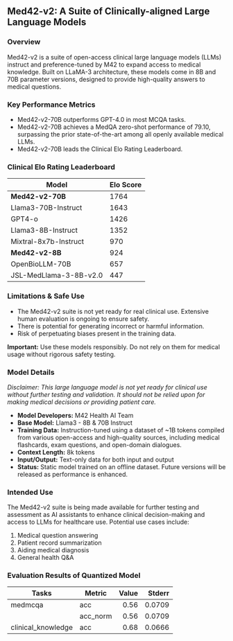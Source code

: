 ## Med42-v2: A Suite of Clinically-aligned Large Language Models

### Overview

Med42-v2 is a suite of open-access clinical large language models (LLMs) instruct and preference-tuned by M42 to expand access to medical knowledge. Built on LLaMA-3 architecture, these models come in 8B and 70B parameter versions, designed to provide high-quality answers to medical questions.

### Key Performance Metrics

- Med42-v2-70B outperforms GPT-4.0 in most MCQA tasks.
- Med42-v2-70B achieves a MedQA zero-shot performance of 79.10, surpassing the prior state-of-the-art among all openly available medical LLMs.
- Med42-v2-70B leads the Clinical Elo Rating Leaderboard.

### Clinical Elo Rating Leaderboard

| Model | Elo Score |
|-------|-----------|
| **Med42-v2-70B** | 1764 |
| Llama3-70B-Instruct | 1643 |
| GPT4-o | 1426 |
| Llama3-8B-Instruct | 1352 |
| Mixtral-8x7b-Instruct | 970 |
| **Med42-v2-8B** | 924 |
| OpenBioLLM-70B | 657 |
| JSL-MedLlama-3-8B-v2.0 | 447 |

### Limitations & Safe Use

- The Med42-v2 suite is not yet ready for real clinical use. Extensive human evaluation is ongoing to ensure safety.
- There is potential for generating incorrect or harmful information.
- Risk of perpetuating biases present in the training data.

**Important:** Use these models responsibly. Do not rely on them for medical usage without rigorous safety testing.

### Model Details

*Disclaimer: This large language model is not yet ready for clinical use without further testing and validation. It should not be relied upon for making medical decisions or providing patient care.*

- **Model Developers:** M42 Health AI Team
- **Base Model:** Llama3 - 8B & 70B Instruct
- **Training Data:** Instruction-tuned using a dataset of ~1B tokens compiled from various open-access and high-quality sources, including medical flashcards, exam questions, and open-domain dialogues.
- **Context Length:** 8k tokens
- **Input/Output:** Text-only data for both input and output
- **Status:** Static model trained on an offline dataset. Future versions will be released as performance is enhanced.


### Intended Use

The Med42-v2 suite is being made available for further testing and assessment as AI assistants to enhance clinical decision-making and access to LLMs for healthcare use. Potential use cases include:

1. Medical question answering
2. Patient record summarization
3. Aiding medical diagnosis
4. General health Q&A

### Evaluation Results of Quantized Model 

 |                Tasks                 | Metric   | Value |  Stderr |
|--------------------------------------|-----------|------:|--------:|
 |medmcqa                               |acc        |  0.56 |0.0709|
 |                                      | acc_norm   |  0.56 |0.0709|
 |clinical_knowledge                    | acc        |  0.68 |0.0666|
